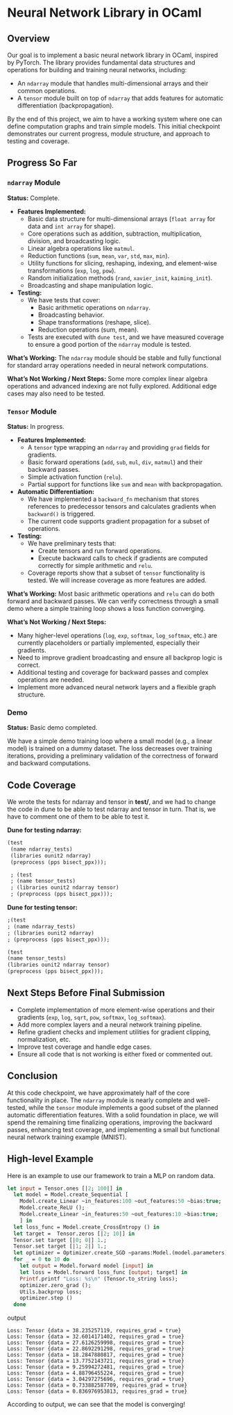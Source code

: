 # Neural Network Library in OCaml

## Overview

Our goal is to implement a basic neural network library in OCaml, inspired by PyTorch. The library provides fundamental data structures and operations for building and training neural networks, including:

- An `ndarray` module that handles multi-dimensional arrays and their common operations.
- A `tensor` module built on top of `ndarray` that adds features for automatic differentiation (backpropagation).

By the end of this project, we aim to have a working system where one can define computation graphs and train simple models. This initial checkpoint demonstrates our current progress, module structure, and approach to testing and coverage.



## Progress So Far

### `ndarray` Module

**Status:** Complete.

- **Features Implemented:**
  - Basic data structure for multi-dimensional arrays (`float array` for data and `int array` for shape).
  - Core operations such as addition, subtraction, multiplication, division, and broadcasting logic.
  - Linear algebra operations like `matmul`.
  - Reduction functions (`sum`, `mean`, `var`, `std`, `max`, `min`).
  - Utility functions for slicing, reshaping, indexing, and element-wise transformations (`exp`, `log`, `pow`).
  - Random initialization methods (`rand`, `xavier_init`, `kaiming_init`).
  - Broadcasting and shape manipulation logic.
- **Testing:**
  - We have tests that cover:
    - Basic arithmetic operations on `ndarray`.
    - Broadcasting behavior.
    - Shape transformations (reshape, slice).
    - Reduction operations (sum, mean).
  - Tests are executed with `dune test`, and we have measured coverage to ensure a good portion of the `ndarray` module is tested.

**What’s Working:**
The `ndarray` module should be stable and fully functional for standard array operations needed in neural network computations.

**What’s Not Working / Next Steps:**
Some more complex linear algebra operations and advanced indexing are not fully explored. Additional edge cases may also need to be tested.



### `Tensor` Module

**Status:** In progress.

- **Features Implemented:**
  - A `tensor` type wrapping an `ndarray` and providing `grad` fields for gradients.
  - Basic forward operations (`add`, `sub`, `mul`, `div`, `matmul`) and their backward passes.
  - Simple activation function (`relu`).
  - Partial support for functions like `sum` and `mean` with backpropagation.
- **Automatic Differentiation:**
  - We have implemented a `backward_fn` mechanism that stores references to predecessor tensors and calculates gradients when `backward()` is triggered.
  - The current code supports gradient propagation for a subset of operations.
- **Testing:**
  - We have preliminary tests that:
    - Create tensors and run forward operations.
    - Execute backward calls to check if gradients are computed correctly for simple arithmetic and `relu`.
  - Coverage reports show that a subset of `tensor` functionality is tested. We will increase coverage as more features are added.

**What’s Working:**
Most basic arithmetic operations and `relu` can do both forward and backward passes. We can verify correctness through a small demo where a simple training loop shows a loss function converging.

**What’s Not Working / Next Steps:**

- Many higher-level operations (`log`, `exp`, `softmax`, `log_softmax`, etc.) are currently placeholders or partially implemented, especially their gradients.
- Need to improve gradient broadcasting and ensure all backprop logic is correct.
- Additional testing and coverage for backward passes and complex operations are needed.
- Implement more advanced neural network layers and a flexible graph structure.



### Demo

**Status:** Basic demo completed.

We have a simple demo training loop where a small model (e.g., a linear model) is trained on a dummy dataset. The loss decreases over training iterations, providing a preliminary validation of the correctness of forward and backward computations.



## Code Coverage

We wrote the tests for ndarray and tensor in **test/**, and we had to change the code in dune to be able to test ndarray and tensor in turn. That is, we have to comment one of them to be able to test it.

**Dune for testing ndarray:**

```ocaml
(test
 (name ndarray_tests)
 (libraries ounit2 ndarray)
 (preprocess (pps bisect_ppx)));

 ; (test
 ; (name tensor_tests)
 ; (libraries ounit2 ndarray tensor)
 ; (preprocess (pps bisect_ppx)));
```

**Dune for testing tensor:**

```ocaml
;(test
; (name ndarray_tests)
; (libraries ounit2 ndarray)
; (preprocess (pps bisect_ppx)));

(test
(name tensor_tests)
(libraries ounit2 ndarray tensor)
(preprocess (pps bisect_ppx)));
```





## Next Steps Before Final Submission

- Complete implementation of more element-wise operations and their gradients (`exp`, `log`, `sqrt`, `pow`, `softmax`, `log_softmax`).
- Add more complex layers and a neural network training pipeline.
- Refine gradient checks and implement utilities for gradient clipping, normalization, etc.
- Improve test coverage and handle edge cases.
- Ensure all code that is not working is either fixed or commented out.



## Conclusion

At this code checkpoint, we have approximately half of the core functionality in place. The `ndarray` module is nearly complete and well-tested, while the `tensor` module implements a good subset of the planned automatic differentiation features. With a solid foundation in place, we will spend the remaining time finalizing operations, improving the backward passes, enhancing test coverage, and implementing a small but functional neural network training example (MNIST).

## High-level Example
Here is an example to use our framework to train a MLP on random data.
```ocaml
let input = Tensor.ones [|2; 100|] in
  let model = Model.create_Sequential [
    Model.create_Linear ~in_features:100 ~out_features:50 ~bias:true;
    Model.create_ReLU ();
    Model.create_Linear ~in_features:50 ~out_features:10 ~bias:true;
    ] in 
  let loss_func = Model.create_CrossEntropy () in
  let target =  Tensor.zeros [|2; 10|] in
  Tensor.set target [|0; 0|] 1.;
  Tensor.set target [|1; 2|] 1.;
  let optimizer = Optimizer.create_SGD ~params:Model.(model.parameters) ~lr:0.01 in
  for _ = 0 to 10 do
    let output = Model.forward model [input] in
    let loss = Model.forward loss_func [output; target] in
    Printf.printf "Loss: %s\n" (Tensor.to_string loss);
    optimizer.zero_grad ();
    Utils.backprop loss;
    optimizer.step ()
  done
```
output
```
Loss: Tensor {data = 38.235257119, requires_grad = true}
Loss: Tensor {data = 32.6014171402, requires_grad = true}
Loss: Tensor {data = 27.6126259998, requires_grad = true}
Loss: Tensor {data = 22.8692291298, requires_grad = true}
Loss: Tensor {data = 18.2847880817, requires_grad = true}
Loss: Tensor {data = 13.7752143721, requires_grad = true}
Loss: Tensor {data = 9.25994272481, requires_grad = true}
Loss: Tensor {data = 4.88796455224, requires_grad = true}
Loss: Tensor {data = 3.04297275696, requires_grad = true}
Loss: Tensor {data = 0.733882587709, requires_grad = true}
Loss: Tensor {data = 0.836976953813, requires_grad = true}
```
According to output, we can see that the model is converging!
